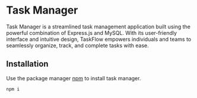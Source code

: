 # Task Manager

Task Manager is a streamlined task management application built using the powerful combination of Express.js and MySQL. With its user-friendly interface and intuitive design, TaskFlow empowers individuals and teams to seamlessly organize, track, and complete tasks with ease.

## Installation

Use the package manager [npm](https://www.npmjs.com/) to install task manager.

```bash
npm i
